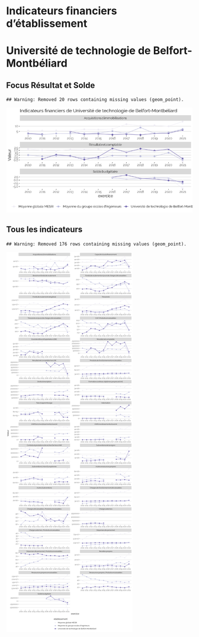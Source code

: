 Indicateurs financiers d’établissement
================

# Université de technologie de Belfort-Montbéliard

## Focus Résultat et Solde

    ## Warning: Removed 20 rows containing missing values (geom_point).

![](université_de_technologie_de_belfort_montbéliard_files/figure-gfm/etab.focus-1.png)<!-- -->

## Tous les indicateurs

    ## Warning: Removed 176 rows containing missing values (geom_point).

![](université_de_technologie_de_belfort_montbéliard_files/figure-gfm/etab-1.png)<!-- -->
